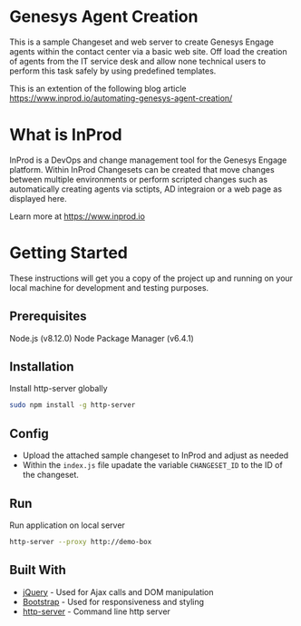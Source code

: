 # Genesys Agent Creation

This is a sample Changeset and web server to create Genesys Engage agents within
the contact center via a basic web site. Off load the creation of agents from the
IT service desk and allow none technical users to perform this task safely by using
predefined templates.

This is an extention of the following blog article https://www.inprod.io/automating-genesys-agent-creation/

# What is InProd
InProd is a DevOps and change management tool for the Genesys Engage platform.
Within InProd Changesets can be created that move changes between multiple
environments or perform scripted changes such as automatically creating agents
via sctipts, AD integraion or a web page as displayed here.

Learn more at https://www.inprod.io

# Getting Started

These instructions will get you a copy of the project up and running on your
local machine for development and testing purposes.

## Prerequisites
Node.js (v8.12.0)
Node Package Manager (v6.4.1)

## Installation

Install http-server globally

```bash
sudo npm install -g http-server
```
## Config
* Upload the attached sample changeset to InProd and adjust as needed
* Within the `index.js` file upadate the variable `CHANGESET_ID` to the ID of the changeset.

## Run

Run application on local server

```bash
http-server --proxy http://demo-box
```

## Built With

* [jQuery](https://jquery.com/) - Used for Ajax calls and DOM manipulation
* [Bootstrap](https://getbootstrap.com/) - Used for responsiveness and styling
* [http-server](https://github.com/indexzero/http-server) - Command line http server
